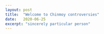```yaml
---
layout: post
title:  "Welcome to Chinmoy controversies"
date:   2020-06-25
excerpt: "sincerely particular person"
---
```

